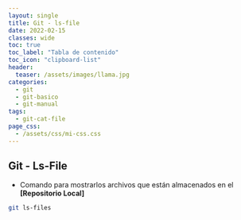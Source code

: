 ```yaml
---
layout: single
title: Git - ls-file
date: 2022-02-15
classes: wide
toc: true
toc_label: "Tabla de contenido"
toc_icon: "clipboard-list"
header:
  teaser: /assets/images/llama.jpg
categories:
  - git
  - git-basico
  - git-manual
tags:
  - git-cat-file
page_css: 
  - /assets/css/mi-css.css
---
```


## Git - Ls-File

* Comando para mostrarlos archivos que están almacenados en el **[Repositorio Local]**

```bash
git ls-files
```

